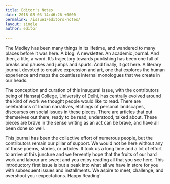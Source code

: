 ```yaml
---
title: Editor's Notes
date: 2018-08-03 14:46:26 +0000
permalink: /issue1/editors-notes/
layout: single
author: editor
 
---
```


The Medley has been many things in its lifetime, and wandered to many places before it was here. A blog. A newsletter. An academic journal. And then, a title, a word. It’s trajectory towards publishing has been one full of breaks and pauses and jumps and spurts. And finally, it got here. A literary journal, devoted to creative expression and art, one that explores the human experience and maps the countless internal monologues that we create in our heads.

The conception and curation of this inaugural issue, with the contributors being of Hansraj College, University of Delhi, has centrally evolved around the kind of work we thought people would like to read. There are celebrations of Indian narratives, etchings of personal landscapes, discourses on social issues in these pieces. There are articles that put themselves out there, ready to be read, understood, talked about. These pieces are brave in the sense writing as an act can be brave, and have all been done so well.

This journal has been the collective effort of numerous people, but the contributors remain our pillar of support. We would not be here without any of those poems, stories, or articles. It took us a long time and a lot of effort to arrive at this juncture and we fervently hope that the fruits of our hard work and labour are sweet and you enjoy reading all that you see here. This introductory first issue is but a peak into what all we have in store for you with subsequent issues and installments. We aspire to meet, challenge, and overshoot your expectations. Happy Reading!